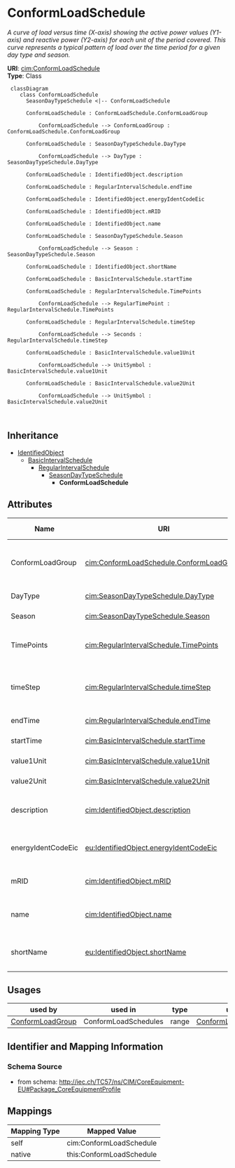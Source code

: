 # ConformLoadSchedule


_A curve of load  versus time (X-axis) showing the active power values (Y1-axis) and reactive power (Y2-axis) for each unit of the period covered. This curve represents a typical pattern of load over the time period for a given day type and season._





**URI**: [cim:ConformLoadSchedule](http://iec.ch/TC57/CIM100#ConformLoadSchedule)<br />
**Type**: Class




```mermaid
 classDiagram
    class ConformLoadSchedule
      SeasonDayTypeSchedule <|-- ConformLoadSchedule
      
      ConformLoadSchedule : ConformLoadSchedule.ConformLoadGroup
        
          ConformLoadSchedule --> ConformLoadGroup : ConformLoadSchedule.ConformLoadGroup
        
      ConformLoadSchedule : SeasonDayTypeSchedule.DayType
        
          ConformLoadSchedule --> DayType : SeasonDayTypeSchedule.DayType
        
      ConformLoadSchedule : IdentifiedObject.description
        
      ConformLoadSchedule : RegularIntervalSchedule.endTime
        
      ConformLoadSchedule : IdentifiedObject.energyIdentCodeEic
        
      ConformLoadSchedule : IdentifiedObject.mRID
        
      ConformLoadSchedule : IdentifiedObject.name
        
      ConformLoadSchedule : SeasonDayTypeSchedule.Season
        
          ConformLoadSchedule --> Season : SeasonDayTypeSchedule.Season
        
      ConformLoadSchedule : IdentifiedObject.shortName
        
      ConformLoadSchedule : BasicIntervalSchedule.startTime
        
      ConformLoadSchedule : RegularIntervalSchedule.TimePoints
        
          ConformLoadSchedule --> RegularTimePoint : RegularIntervalSchedule.TimePoints
        
      ConformLoadSchedule : RegularIntervalSchedule.timeStep
        
          ConformLoadSchedule --> Seconds : RegularIntervalSchedule.timeStep
        
      ConformLoadSchedule : BasicIntervalSchedule.value1Unit
        
          ConformLoadSchedule --> UnitSymbol : BasicIntervalSchedule.value1Unit
        
      ConformLoadSchedule : BasicIntervalSchedule.value2Unit
        
          ConformLoadSchedule --> UnitSymbol : BasicIntervalSchedule.value2Unit
        
      
```





## Inheritance
* [IdentifiedObject](IdentifiedObject.md)
    * [BasicIntervalSchedule](BasicIntervalSchedule.md)
        * [RegularIntervalSchedule](RegularIntervalSchedule.md)
            * [SeasonDayTypeSchedule](SeasonDayTypeSchedule.md)
                * **ConformLoadSchedule**



## Attributes


| Name | URI | Cardinality and Range | Description | Inheritance |
| ---  | --- | --- | --- | --- |
| ConformLoadGroup | [cim:ConformLoadSchedule.ConformLoadGroup](http://iec.ch/TC57/CIM100#ConformLoadSchedule.ConformLoadGroup) | 1..1 <br />  [ConformLoadGroup](ConformLoadGroup.md)  | The ConformLoadGroup where the ConformLoadSchedule belongs | direct |
| DayType | [cim:SeasonDayTypeSchedule.DayType](http://iec.ch/TC57/CIM100#SeasonDayTypeSchedule.DayType) | 1..1 <br />  [DayType](DayType.md)  | DayType for the Schedule | [SeasonDayTypeSchedule](SeasonDayTypeSchedule.md) |
| Season | [cim:SeasonDayTypeSchedule.Season](http://iec.ch/TC57/CIM100#SeasonDayTypeSchedule.Season) | 1..1 <br />  [Season](Season.md)  | Season for the Schedule | [SeasonDayTypeSchedule](SeasonDayTypeSchedule.md) |
| TimePoints | [cim:RegularIntervalSchedule.TimePoints](http://iec.ch/TC57/CIM100#RegularIntervalSchedule.TimePoints) | 1..* <br />  [RegularTimePoint](RegularTimePoint.md)  | The regular interval time point data values that define this schedule | [RegularIntervalSchedule](RegularIntervalSchedule.md) |
| timeStep | [cim:RegularIntervalSchedule.timeStep](http://iec.ch/TC57/CIM100#RegularIntervalSchedule.timeStep) | 1..1 <br />  [Seconds](Seconds.md)  | The time between each pair of subsequent regular time points in sequence orde... | [RegularIntervalSchedule](RegularIntervalSchedule.md) |
| endTime | [cim:RegularIntervalSchedule.endTime](http://iec.ch/TC57/CIM100#RegularIntervalSchedule.endTime) | 1..1 <br />  date  | The time for the last time point | [RegularIntervalSchedule](RegularIntervalSchedule.md) |
| startTime | [cim:BasicIntervalSchedule.startTime](http://iec.ch/TC57/CIM100#BasicIntervalSchedule.startTime) | 1..1 <br />  date  | The time for the first time point | [BasicIntervalSchedule](BasicIntervalSchedule.md) |
| value1Unit | [cim:BasicIntervalSchedule.value1Unit](http://iec.ch/TC57/CIM100#BasicIntervalSchedule.value1Unit) | 1..1 <br />  [UnitSymbol](UnitSymbol.md)  | Value1 units of measure | [BasicIntervalSchedule](BasicIntervalSchedule.md) |
| value2Unit | [cim:BasicIntervalSchedule.value2Unit](http://iec.ch/TC57/CIM100#BasicIntervalSchedule.value2Unit) | 0..1 <br />  [UnitSymbol](UnitSymbol.md)  | Value2 units of measure | [BasicIntervalSchedule](BasicIntervalSchedule.md) |
| description | [cim:IdentifiedObject.description](http://iec.ch/TC57/CIM100#IdentifiedObject.description) | 0..1 <br />  string  | The description is a free human readable text describing or naming the object | [IdentifiedObject](IdentifiedObject.md) |
| energyIdentCodeEic | [eu:IdentifiedObject.energyIdentCodeEic](http://iec.ch/TC57/CIM100-European#IdentifiedObject.energyIdentCodeEic) | 0..1 <br />  string  | The attribute is used for an exchange of the EIC code (Energy identification ... | [IdentifiedObject](IdentifiedObject.md) |
| mRID | [cim:IdentifiedObject.mRID](http://iec.ch/TC57/CIM100#IdentifiedObject.mRID) | 1..1 <br />  string  | Master resource identifier issued by a model authority | [IdentifiedObject](IdentifiedObject.md) |
| name | [cim:IdentifiedObject.name](http://iec.ch/TC57/CIM100#IdentifiedObject.name) | 1..1 <br />  string  | The name is any free human readable and possibly non unique text naming the o... | [IdentifiedObject](IdentifiedObject.md) |
| shortName | [eu:IdentifiedObject.shortName](http://iec.ch/TC57/CIM100-European#IdentifiedObject.shortName) | 0..1 <br />  string  | The attribute is used for an exchange of a human readable short name with len... | [IdentifiedObject](IdentifiedObject.md) |





## Usages

| used by | used in | type | used |
| ---  | --- | --- | --- |
| [ConformLoadGroup](ConformLoadGroup.md) | ConformLoadSchedules | range | [ConformLoadSchedule](ConformLoadSchedule.md) |






## Identifier and Mapping Information







### Schema Source


* from schema: http://iec.ch/TC57/ns/CIM/CoreEquipment-EU#Package_CoreEquipmentProfile





## Mappings

| Mapping Type | Mapped Value |
| ---  | ---  |
| self | cim:ConformLoadSchedule |
| native | this:ConformLoadSchedule |




